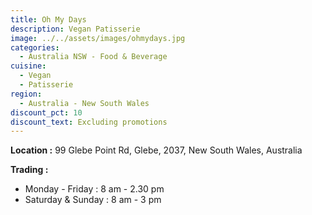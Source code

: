 ```yaml
---
title: Oh My Days
description: Vegan Patisserie
image: ../../assets/images/ohmydays.jpg
categories:
  - Australia NSW - Food & Beverage
cuisine:
  - Vegan
  - Patisserie
region:
  - Australia - New South Wales
discount_pct: 10
discount_text: Excluding promotions
---
```

**Location :** 99 Glebe Point Rd, Glebe, 2037, New South Wales, Australia

**Trading :**

* Monday - Friday : 8 am - 2.30 pm
* Saturday & Sunday : 8 am - 3 pm

